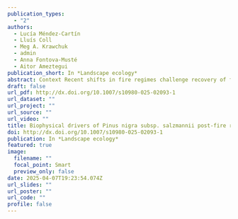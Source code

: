 ```yaml
---
publication_types:
  - "2"
authors:
  - Lucía Méndez-Cartín
  - Lluís Coll
  - Meg A. Krawchuk
  - admin
  - Anna Fontova-Musté
  - Aitor Ameztegui
publication_short: In *Landscape ecology*
abstract: Context Recent shifts in fire regimes challenge recovery of forest ecosystems. In Catalonia, Spain, the capacity of Pinus nigra to persist has been affected by recent high severity fires. Objectives To understand the biophysical conditions that support P. nigra recovery after high severity fire, we investigate the main biophysical drivers—seed availability, community interactions, water, and nutritional constraints—affecting post-fire regeneration patterns in Catalonia. Methods We identified fire refugia and calculated the distance-weighted refugia density (DWD) across four fire footprints to represent the seed source abundance. We surveyed abundance of regeneration and shrub cover on 270 sites. We tested identical statistical models for “inside” and “outside” fire refugia, to assess the role of fire refugia and main biophysical drivers on post-fire regeneration. Results The DWD had a positive effect on post-fire P. nigra recovery, with a stronger effect outside refugia than inside. Inside fire refugia, canopy trees had a sheltering effect on post-fire regeneration, reducing negative effects of heat load, particularly at higher aridity plots. Presence of Rubus spp. broadleaf shrubs enhanced the abundance of regeneration both inside and outside refugia. Total shrubs cover negatively impacted regeneration inside refugia and sites with greater aridity outside refugia but exerted a facilitative effect on P. nigra regeneration outside of fire refugia at sites with lower heat load. Conclusions Seed source abundance is an integral driver of post-fire regeneration however, biophysical site conditions are important filters that amplify or diminish regeneration. This ecological information can be used to tailor post-fire management goals for forest recovery.
draft: false
url_pdf: http://dx.doi.org/10.1007/s10980-025-02093-1
url_dataset: ""
url_project: ""
url_source: ""
url_video: ""
title: Biophysical drivers of Pinus nigra subsp. salzmannii post-fire regeneration: role of fire refugia
doi: http://dx.doi.org/10.1007/s10980-025-02093-1
publication: In *Landscape ecology*
featured: true
image:
  filename: ""
  focal_point: Smart
  preview_only: false
date: 2025-04-07T19:23:54.074Z
url_slides: ""
url_poster: ""
url_code: ""
profile: false
---
```

  
